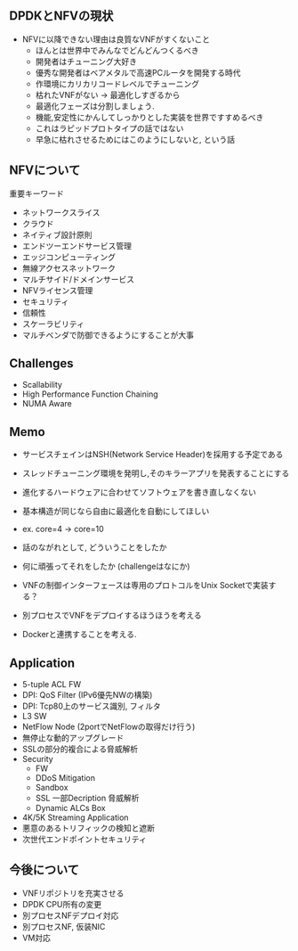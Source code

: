 
## DPDKとNFVの現状

- NFVに以降できない理由は良質なVNFがすくないこと
	- ほんとは世界中でみんなでどんどんつくるべき
	- 開発者はチューニング大好き
	- 優秀な開発者はベアメタルで高速PCルータを開発する時代　
	- 作環境にカリカリコードレベルでチューニング
	- 枯れたVNFがない -> 最適化しすぎるから
	- 最適化フェーズは分割しましょう.
	- 機能,安定性にかんしてしっかりとした実装を世界ですすめるべき
	- これはラピッドプロトタイプの話ではない
	- 早急に枯れさせるためにはこのようにしないと, という話


## NFVについて

重要キーワード
- ネットワークスライス
- クラウド
- ネイティブ設計原則
- エンドツーエンドサービス管理
- エッジコンピューティング
- 無線アクセスネットワーク
- マルチサイド/ドメインサービス
- NFVライセンス管理
- セキュリティ
- 信頼性
- スケーラビリティ
- マルチベンダで防御できるようにすることが大事


## Challenges

- Scallability
- High Performance Function Chaining
- NUMA Aware


## Memo

- サービスチェインはNSH(Network Service Header)を採用する予定である
- スレッドチューニング環境を発明し,そのキラーアプリを発表することにする

- 進化するハードウェアに合わせてソフトウェアを書き直しなくない
- 基本構造が同じなら自由に最適化を自動にしてほしい
- ex. core=4 -> core=10

- 話のながれとして, どういうことをしたか
- 何に頑張ってそれをしたか (challengeはなにか)

- VNFの制御インターフェースは専用のプロトコルをUnix Socketで実装する？
- 別プロセスでVNFをデプロイするほうほうを考える
- Dockerと連携することを考える.

## Application

- 5-tuple ACL FW
- DPI: QoS Filter (IPv6優先NWの構築)
- DPI: Tcp80上のサービス識別, フィルタ
- L3 SW
- NetFlow Node (2portでNetFlowの取得だけ行う)
- 無停止な動的アップグレード
- SSLの部分的複合による脅威解析
- Security
	- FW
	- DDoS Mitigation
	- Sandbox
	- SSL 一部Decription 脅威解析
	- Dynamic ALCs Box
- 4K/5K Streaming Application
- 悪意のあるトリフィックの検知と遮断
- 次世代エンドポイントセキュリティ



## 今後について

- VNFリポジトリを充実させる
- DPDK CPU所有の変更
- 別プロセスNFデプロイ対応
- 別プロセスNF, 仮装NIC
- VM対応



